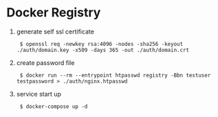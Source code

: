# Docker Registry
1. generate self ssl certificate

        $ openssl req -newkey rsa:4096 -nodes -sha256 -keyout ./auth/domain.key -x509 -days 365 -out ./auth/domain.crt

2. create password file

        $ docker run --rm --entrypoint htpasswd registry -Bbn testuser testpassword > ./auth/nginx.htpasswd

3. service start up

        $ docker-compose up -d